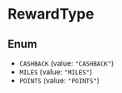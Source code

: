# RewardType

## Enum

* `CASHBACK` (value: `"CASHBACK"`)
* `MILES` (value: `"MILES"`)
* `POINTS` (value: `"POINTS"`)
